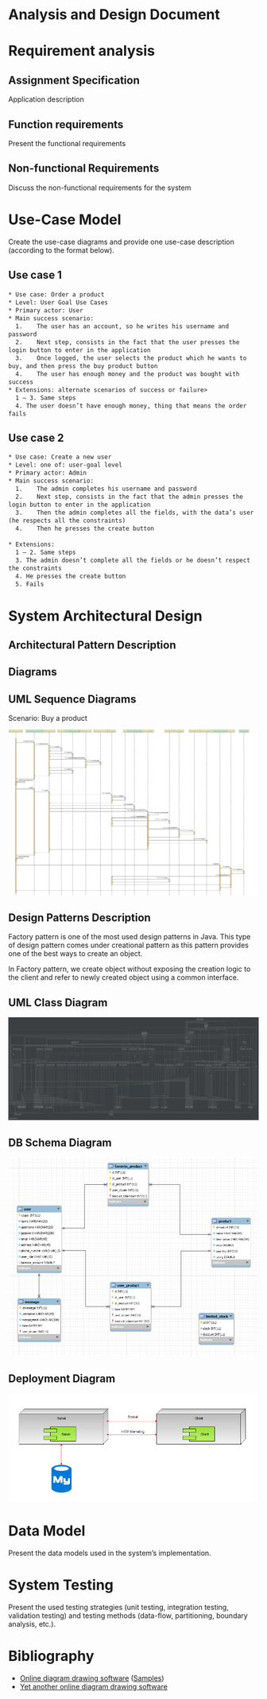 # Analysis and Design Document

# Requirement analysis

## Assignment Specification
Application description

## Function requirements
Present the functional requirements

## Non-functional Requirements
Discuss the non-functional requirements for the system

# Use-Case Model
Create the use-case diagrams and provide one use-case description (according to the format below).

## Use case 1

    * Use case: Order a product
    * Level: User Goal Use Cases
    * Primary actor: User
    * Main success scenario:
      1.	The user has an account, so he writes his username and password 
      2.	Next step, consists in the fact that the user presses the login button to enter in the application
      3.	Once logged, the user selects the product which he wants to buy, and then press the buy product button
      4.	The user has enough money and the product was bought with success
    * Extensions: alternate scenarios of success or failure>
      1 – 3. Same steps
      4. The user doesn’t have enough money, thing that means the order fails

## Use case 2

    * Use case: Create a new user
    * Level: one of: user-goal level
    * Primary actor: Admin
    * Main success scenario:
      1.	The admin completes his username and password 
      2.	Next step, consists in the fact that the admin presses the login button to enter in the application
      3.	Then the admin completes all the fields, with the data’s user (he respects all the constraints)
      4.	Then he presses the create button

    * Extensions:
      1 – 2. Same steps
      3. The admin doesn’t complete all the fields or he doesn’t respect the constraints 
      4. He presses the create button
      5. Fails



# System Architectural Design

## Architectural Pattern Description
   
## Diagrams

## UML Sequence Diagrams
Scenario: Buy a product

![sequenceDiagram](SequenceDiagramProject.png)

## Design Patterns Description

Factory pattern is one of the most used design patterns in Java. This type of design pattern comes under creational pattern as this pattern provides one of the best ways to create an object.

In Factory pattern, we create object without exposing the creation logic to the client and refer to newly created object using a common interface.

## UML Class Diagram

![UMLClassDiagram](classDiagramProject.png)

## DB Schema Diagram

![DBDiagram](DBdiagramProject.PNG)

## Deployment Diagram

![DBDiagram](Deployment2.PNG)


# Data Model
Present the data models used in the system’s implementation.

# System Testing
Present the used testing strategies (unit testing, integration testing, validation testing) and testing methods (data-flow, partitioning, boundary analysis, etc.).

# Bibliography
- [Online diagram drawing software](https://yuml.me/) ([Samples](https://yuml.me/diagram/scruffy/class/samples))
- [Yet another online diagram drawing software](https://www.draw.io)
